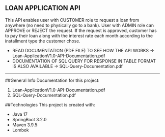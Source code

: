 LOAN APPLICATION API
---
This API enables user with CUSTOMER role to request a loan from anywhere (no need to physically go to a bank). User with ADMIN role can APPROVE or REJECT the request. 
If the request is approved, customer has to pay their loan along with the interest rate each month according to the installment type the customer chose.

* READ DOCUMENTATION (PDF FILE) TO SEE HOW THE API WORKS -> Loan-ApplicationV1.0-API-Documentation.pdf
* DOCUMENTATION OF SQL QUERY FOR RESPONSE IN TABLE FORMAT IS ALSO AVAILABLE -> SQL-Query-Documentation.pdf
---

##General Info
Documentation for this project:
1. Loan-ApplicationV1.0-API-Documentation.pdf
2. SQL-Query-Documentation.pdf

##Technologies
This project is created with:
* Java 17
* SpringBoot 3.2.0
* Maven 3.9.5
* Lombok

